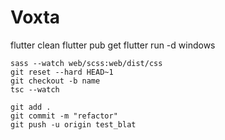 # Voxta

flutter clean
flutter pub get
flutter run -d windows

```
sass --watch web/scss:web/dist/css
git reset --hard HEAD~1
git checkout -b name
tsc --watch

git add .   
git commit -m "refactor"  
git push -u origin test_blat 
```
